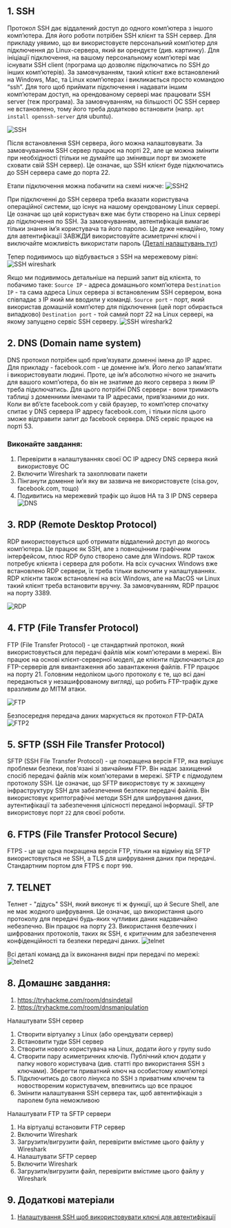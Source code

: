 ## 1. SSH
Протокол SSH дає віддалений доступ до одного компʼютера з іншого компʼютера. Для його роботи потрібен SSH клієнт та SSH сервер. Для прикладу уявимо, що ви використовуєте персональний компʼютер для підключення до Linux-сервера, який ви орендуєте (див. картинку). 
Для ініціації підключення, на вашому персональному компʼютері має існувати SSH client (програма що дозволяє підключатись по SSH до інших компʼютерів). За замовчуванням, такий клієнт вже встановлений на Windows, Mac, та Linux компʼютерах і викликається просто командою “ssh”. 
Для того щоб приймати підключення і надавати іншим компʼютерам доступ, на орендованому сервері має працювати SSH server (теж програма). За замовчуванням, на більшості ОС SSH сервер не встановлено, тому його треба додатково встановити (напр. `apt install openssh-server` для ubuntu).

![SSH](https://github.com/sarin00/Course1-Intro-to-Cybersecruity/blob/main/%D1%8F%D0%94%D0%BE%D0%B4%D0%B0%D1%82%D0%BA%D0%BE%D0%B2%D1%96%20%D0%BC%D0%B0%D1%82%D0%B5%D1%80%D1%96%D0%B0%D0%BB%D0%B8/ssh.png)


Після встановлення SSH сервера, його можна налаштовувати. За замовчуванням SSH сервер працює на порті 22, але це можна змінити при необхідності (тільки не думайте що змінивши порт ви зможете сховати свій SSH сервер). Це означає, що SSH клієнт буде підключатись до SSH сервера саме до порта 22. 

Етапи підключення можна побачити на схемі нижче:
![SSH2](https://github.com/sarin00/Course1-Intro-to-Cybersecruity/blob/main/%D1%8F%D0%94%D0%BE%D0%B4%D0%B0%D1%82%D0%BA%D0%BE%D0%B2%D1%96%20%D0%BC%D0%B0%D1%82%D0%B5%D1%80%D1%96%D0%B0%D0%BB%D0%B8/ssh2.png)

При підключенні до SSH сервера треба вказати користувача операційної системи, що існує на нашому орендованому Linux сервері. Це означає що цей користувач вже має бути створено на Linux сервері до підключення по SSH. За замовчуванням, автентифікація вимагає тільки знання імʼя користувача та його паролю. Це дуже ненадійно, тому для автентифікації ЗАВЖДИ використовуйте асиметричні ключі і виключайте можливість використати пароль ([Деталі налаштувань тут](https://www.digitalocean.com/community/tutorials/how-to-configure-ssh-key-based-authentication-on-a-linux-server)) 

Тепер подивимось що відбувається з SSH на мережевому рівні:
![SSH wireshark](https://github.com/sarin00/Course1-Intro-to-Cybersecruity/blob/main/%D1%8F%D0%94%D0%BE%D0%B4%D0%B0%D1%82%D0%BA%D0%BE%D0%B2%D1%96%20%D0%BC%D0%B0%D1%82%D0%B5%D1%80%D1%96%D0%B0%D0%BB%D0%B8/ssh3.png)

Якщо ми подивимось детальніше на перший запит від клієнта, то побачимо таке:
`Source IP` - адреса домашнього компʼютера
`Destination IP` - та сама адреса Linux сервера зі встановленим SSH сервером, вона співпадає з IP який ми вводили у команді. 
`Source port` - порт, який використав домашній компʼютер для підключення (цей порт обирається випадково)
`Destination port` - той самий порт 22 на Linux сервері, на якому запущено сервіс SSH серверу. 
![SSH wireshark2](https://github.com/sarin00/Course1-Intro-to-Cybersecruity/blob/main/%D1%8F%D0%94%D0%BE%D0%B4%D0%B0%D1%82%D0%BA%D0%BE%D0%B2%D1%96%20%D0%BC%D0%B0%D1%82%D0%B5%D1%80%D1%96%D0%B0%D0%BB%D0%B8/ssh4.png)

## 2. DNS (Domain name system)
DNS протокол потрібен щоб привʼязувати доменні імена до IP адрес. Для прикладу - facebook.com - це доменне імʼя. Його легко запамʼятати і використовувати людині. Проте, це імʼя абсолютно нічого не значить для вашого компʼютера, бо він не знатиме до якого сервера з яким IP треба підключатись. Для цього потрібні DNS сервери - вони тримають таблиці з доменними іменами та IP адресами, привʼязаними до них. Коли ви вбʼєте facebook.com у свій браузер, то компʼютер спочатку спитає у DNS сервера IP адресу facebook.com, і тільки після цього зможе відправити запит до facebook сервера. DNS сервіс працює на порті 53. 

### Виконайте завдання:
1. Перевірити в налаштуваннях своєї ОС IP адресу DNS сервера який використовує ОС
2. Включити Wireshark та захоплювати пакети
3. Пінганути доменне імʼя яку ви зазвича не використовуєте (cisa.gov, facebook.com, тощо)
4. Подивитись на мережевий трафік що йшов НА та З IP DNS сервера
![DNS](https://github.com/sarin00/Course1-Intro-to-Cybersecruity/blob/main/%D1%8F%D0%94%D0%BE%D0%B4%D0%B0%D1%82%D0%BA%D0%BE%D0%B2%D1%96%20%D0%BC%D0%B0%D1%82%D0%B5%D1%80%D1%96%D0%B0%D0%BB%D0%B8/DNS.png)

## 3. RDP (Remote Desktop Protocol)
RDP використовується щоб отримати віддалений доступ до якогось компʼютера. Це працює як SSH, але з повноцінним графічним інтерфейсом, плюс RDP було створено саме для Windows. RDP також потребує клієнта і сервера для роботи. На всіх сучасних Windows вже встановлено RDP сервери, їх треба тільки включити у налаштуваннях. RDP клієнти також встановлені на всіх Windows, але на MacOS чи Linux такий клієнт треба встановити вручну. За замовчуванням, RDP працює на порту 3389. 

![RDP](https://github.com/sarin00/Course1-Intro-to-Cybersecruity/blob/main/%D1%8F%D0%94%D0%BE%D0%B4%D0%B0%D1%82%D0%BA%D0%BE%D0%B2%D1%96%20%D0%BC%D0%B0%D1%82%D0%B5%D1%80%D1%96%D0%B0%D0%BB%D0%B8/RDP.png)

## 4. FTP (File Transfer Protocol)
FTP (File Transfer Protocol) - це стандартний протокол, який використовується для передачі файлів між комп'ютерами в мережі. Він працює на основі клієнт-серверної моделі, де клієнти підключаються до FTP-серверів для вивантаження або завантаження файлів. FTP працює на порту 21. Головним недоліком цього протоколу є те, що всі дані передаються у незашифрованому вигляді, що робить FTP-трафік дуже вразливим до MITM атаки.

![FTP](https://github.com/sarin00/Course1-Intro-to-Cybersecruity/blob/main/%D1%8F%D0%94%D0%BE%D0%B4%D0%B0%D1%82%D0%BA%D0%BE%D0%B2%D1%96%20%D0%BC%D0%B0%D1%82%D0%B5%D1%80%D1%96%D0%B0%D0%BB%D0%B8/FTP1.png)

Безпосередня передача даних маркується як протокол FTP-DATA
![FTP2](https://github.com/sarin00/Course1-Intro-to-Cybersecruity/blob/main/%D1%8F%D0%94%D0%BE%D0%B4%D0%B0%D1%82%D0%BA%D0%BE%D0%B2%D1%96%20%D0%BC%D0%B0%D1%82%D0%B5%D1%80%D1%96%D0%B0%D0%BB%D0%B8/FTP2.png)

## 5. SFTP (SSH File Transfer Protocol)
SFTP (SSH File Transfer Protocol) - це покращена версія FTP, яка вирішує проблеми безпеки, пов'язані зі звичайним FTP. Він надає захищений спосіб передачі файлів між комп'ютерами в мережі. SFTP є підмодулем протоколу SSH. Це означає, що SFTP використовує ту ж захищену інфраструктуру SSH для забезпечення безпеки передачі файлів. Він використовує криптографічні методи SSH для шифрування даних, аутентифікації та забезпечення цілісності переданої інформації.
SFTP використовує порт `22` для своєї роботи.

## 6. FTPS (File Transfer Protocol Secure)
FTPS - це ще одна покращена версія FTP, тільки на відміну від SFTP використовується не SSH, а TLS для шифрування даних при передачі. Стандартним портом для FTPS є порт `990`.

## 7. TELNET
Телнет - "дідусь" SSH, який виконує ті ж функції, що й Secure Shell, але не має жодного шифрування. Це означає, що використання цього протоколу для передачі будь-яких чутливих даних надзвичайно небезпечно. Він працює на порту 23. Використання безпечних і шифрованих протоколів, таких як SSH, є критичним для забезпечення конфіденційності та безпеки передачі даних.
![telnet](https://github.com/sarin00/Course1-Intro-to-Cybersecruity/blob/main/%D1%8F%D0%94%D0%BE%D0%B4%D0%B0%D1%82%D0%BA%D0%BE%D0%B2%D1%96%20%D0%BC%D0%B0%D1%82%D0%B5%D1%80%D1%96%D0%B0%D0%BB%D0%B8/Telnet.png)

Всі деталі команд да їх виконання видні при передачі по мережі:
![telnet2](https://github.com/sarin00/Course1-Intro-to-Cybersecruity/blob/main/%D1%8F%D0%94%D0%BE%D0%B4%D0%B0%D1%82%D0%BA%D0%BE%D0%B2%D1%96%20%D0%BC%D0%B0%D1%82%D0%B5%D1%80%D1%96%D0%B0%D0%BB%D0%B8/Telnet2.png)

## 8. Домашнє завдання:
1. https://tryhackme.com/room/dnsindetail
2. https://tryhackme.com/room/dnsmanipulation

Налаштувати SSH сервер
1. Створити віртуалку з Linux (або орендувати сервер)
2. Встановити туди SSH сервер
3. Створити нового користувача на Linux, додати його у групу sudo
4. Створити пару асиметричних ключів. Публічний ключ додати у папку нового користувача (див. статті про використання SSH з ключами). Зберегти приватний ключ на особистому комп’ютері
5. Підключитись до свого лінукса по SSH з приватним ключем та новоствореним користувачем, впевнитись що все працює
6. Змінити налаштування SSH сервера так, щоб автентифікація з паролем була неможливою

Налаштувати FTP та SFTP сервери
1. На віртуалці встановити FTP сервер
2. Включити Wireshark
3. Загрузити/вигрузити файл, перевірити вмістиме цього файлу у Wireshark
4. Налаштувати SFTP сервер
5. Включити Wireshark
6. Загрузити/вигрузити файл, перевірити вмістиме цього файлу у Wireshark

## 9. Додаткові матеріали
1. [Налаштування SSH щоб використовувати ключі для автентифікації](https://www.digitalocean.com/community/tutorials/how-to-configure-ssh-key-based-authentication-on-a-linux-server)


